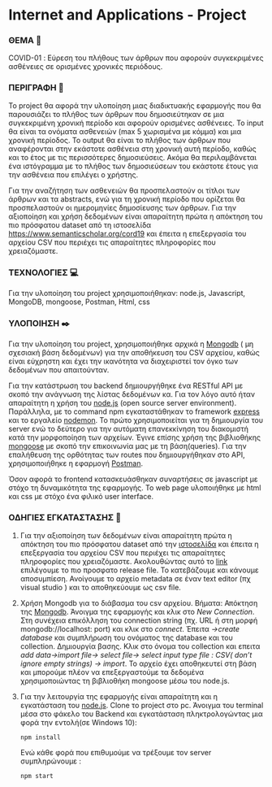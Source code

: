# Internet and Applications - Project

### ΘΕΜΑ :memo: 
COVID-01 : Εύρεση του πλήθους των άρθρων που αφορούν συγκεκριμένες ασθένειες σε ορισμένες χρονικές περιόδους.

### ΠΕΡΙΓΡΑΦΗ :mag_right:
To project θα αφορά την υλοποίηση μιας διαδικτυακής εφαρμογής που θα παρουσιάζει το πλήθος των άρθρων που δημοσιεύτηκαν σε μια συγκεκριμένη χρονική περίοδο και αφορούν ορισμένες ασθένειες. Το input θα είναι τα ονόματα ασθενειών (max 5 χωρισμένα με κόμμα) και μια χρονική περίοδος. Το output θα είναι το πλήθος των άρθρων που αναφέρονται στην εκάστοτε ασθένεια στη χρονική αυτή περίοδο, καθώς και το έτος με τις περισσότερες δημοσιεύσεις. Ακόμα θα περιλαμβάνεται ένα ιστόγραμμα με το πλήθος των δημοσιεύσεων του εκάστοτε έτους για την ασθένεια που επιλέγει ο χρήστης.

Για την αναζήτηση των ασθενειών θα προσπελαστούν οι τίτλοι των άρθρων και τα abstracts, ενώ για τη χρονική περίοδο που ορίζεται θα προσπελαστούν οι ημερομηνίες δημοσίευσης των άρθρων. Για την αξιοποίηση και χρήση δεδομένων είναι απαραίτητη πρώτα η απόκτηση του πιο πρόσφατου dataset από τη ιστοσελίδα https://www.semanticscholar.org/cord19 και έπειτα η επεξεργασία του αρχείου CSV που περιέχει τις απαραίτητες πληροφορίες που χρειαζόμαστε. 

### ΤΕΧΝΟΛΟΓΙΕΣ :computer:
Για την υλοποίηση του project χρησιμοποιήθηκαν:
node.js,
Javascript, 
MongoDB, 
mongoose,
Postman,
Html, 
css

### ΥΛΟΠΟΙΗΣΗ :black_nib:
Για την υλοποίηση του project, χρησιμοποιήθηκε αρχικά η [Mongodb](https://www.mongodb.com/try/download/community) ( μη σχεσιακή βάση δεδομένων) για την αποθήκευση του CSV αρχείου, καθώς είναι εύχρηστη και έχει την ικανότητα να διαχειριστεί τον όγκο των δεδομένων που απαιτούνταν.  

Για την κατάστρωση του backend δημιουργήθηκε ένα RESTful API με σκοπό την ανάγνωση της λίστας δεδομένων κα. Για τον λόγο αυτό ήταν απαραίτητη η χρήση του [node.js](https://nodejs.org/en/download/) (open source server environment). Παράλληλα, με το command npm εγκαταστάθηκαν τo framework [express](https://expressjs.com/) και το εργαλείο [nodemon](https://nodemon.io/). Το πρώτο χρησιμοποιείται για τη δημιουργία του server ενώ το δεύτερο για την αυτόματη επανεκκίνηση του διακομιστή κατά την μορφοποίηση των αρχείων. 
Έγινε επίσης χρήση της βιβλιοθήκης [mongoose](https://mongoosejs.com/docs/) με σκοπό την επικοινωνία μας με τη βάση(queries).
Για την επαλήθευση της ορθότητας των routes που δημιουργήθηκαν στο API, χρησιμοποιήθηκε η εφαρμογή [Postman](https://www.postman.com/downloads/). 

Όσον αφορά το frontend κατασκευάσθηκαν συναρτήσεις σε javascript με στόχο τη δυναμικότητα της εφαρμογής.
Το web page υλοποιήθηκε με html και css με στόχο ένα φιλικό user interface. 



### ΟΔΗΓΙΕΣ ΕΓΚΑΤΑΣΤΑΣΗΣ :wrench:

1) Για την αξιοποίηση των δεδομένων είναι απαραίτητη πρώτα η απόκτηση του πιο πρόσφατου dataset από την [ιστοσελίδα](https://www.semanticscholar.org/cord19) και έπειτα η επεξεργασία του αρχείου CSV που περιέχει τις απαραίτητες πληροφορίες που χρειαζόμαστε. Ακολουθώντας αυτό το [link](https://ai2-semanticscholar-cord-19.s3-us-west-2.amazonaws.com/historical_releases.html) επιλέγουμε το πιο προσφατο release file. 
Το κατεβάζουμε και κάνουμε αποσυμπίεση. Ανοίγουμε το αρχείο metadata σε έναν text editor (πχ visual studio ) και το αποθηκεύουμε ως csv file. 


2) Χρήση Mongodb για το διάβασμα του csv αρχείου. 
Βήματα: 
Απόκτηση της [Mongodb](https://www.mongodb.com/try/download/community).
Άνοιγμα της εφαρμογής και κλικ στο *New Connection*. Στη συνέχεια επικόλληση του connection string (πχ. URL ή στη μορφή mongodb://localhost: port)
και κλικ στο *connect*. 
Έπειτα *->create database* και συμπλήρωση του ονόματος της database και του collection. Δημιουργία βασης.
Κλικ στο όνομα του collection και επειτα *add data->import file-> select file-> select input type file : CSV( don’t ignore empty strings) -> import*. 
Το αρχείο έχει αποθηκευτεί στη βάση και μπορούμε πλέον να επεξεργαστούμε τα δεδομένα χρησιμοποιώντας τη βιβλιοθήκη mongoose μέσω του node.js. 

3) Για την λειτουργία της εφαρμογής είναι απαραίτητη και η εγκατάσταση του [node.js](https://nodejs.org/en/download/).
   Clone το project στο pc. Άνοιγμα του terminal μέσα στο φάκελο του Backend και εγκατάσταση πληκτρολογώντας μια φορά την εντολή(σε Windows 10):
    ```
    npm install
    ```
    Ενώ κάθε φορά που επιθυμούμε να τρέξουμε τον server συμπληρώνουμε :
    ```
    npm start
    ```



